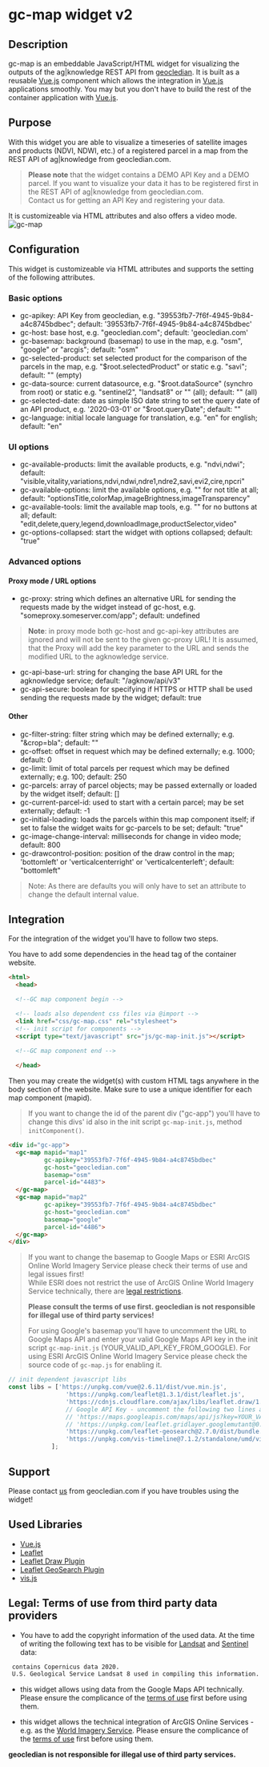 # gc-map widget v2
## Description
gc-map is an embeddable JavaScript/HTML widget for visualizing the outputs of the ag|knowledge REST API from [geocledian](https://www.geocledian.com).
It is built as a reusable [Vue.js](https://www.vuejs.org) component which allows the integration in [Vue.js](https://www.vuejs.org) applications smoothly. 
You may but you don't have to build the rest of the container application with [Vue.js](https://www.vuejs.org).

## Purpose
With this widget you are able to visualize a timeseries of satellite images and products (NDVI, NDWI, etc.) of a registered parcel in a map from the REST API of ag|knowledge from geocledian.com.
> **Please note** that the widget contains a DEMO API Key and a DEMO parcel. If you want to visualize your data it has to be registered first in the REST API of ag|knowledge from geocledian.com. <br> Contact us for getting an API Key and registering your data.

It is customizeable via HTML attributes and also offers a video mode.<br>
![gc-map](doc/img/gc_map.png)

## Configuration
This widget is customizeable via HTML attributes and supports the setting of the following attributes.

### Basic options
- gc-apikey: API Key from geocledian, e.g. "39553fb7-7f6f-4945-9b84-a4c8745bdbec"; default: '39553fb7-7f6f-4945-9b84-a4c8745bdbec'
- gc-host: base host, e.g. "geocledian.com"; default: 'geocledian.com'
- gc-basemap: background (basemap) to use in the map, e.g. "osm", "google" or "arcgis"; default: "osm"
- gc-selected-product: set selected product for the comparison of the parcels in the map, e.g. "$root.selectedProduct" or static e.g. "savi"; default: "" (empty)
- gc-data-source: current datasource, e.g. "$root.dataSource" (synchro from root) or static e.g. "sentinel2", "landsat8" or "" (all); default: "" (all)
- gc-selected-date: date as simple ISO date string to set the query date of an API product, e.g. '2020-03-01' or "$root.queryDate"; default: ""
- gc-language: initial locale language for translation, e.g. "en" for english; default: "en"
  
### UI options
- gc-available-products: limit the available products, e.g. "ndvi,ndwi"; default: "visible,vitality,variations,ndvi,ndwi,ndre1,ndre2,savi,evi2,cire,npcri"
- gc-available-options: limit the available options, e.g. "" for not title at all; default: "optionsTitle,colorMap,imageBrightness,imageTransparency"
- gc-available-tools: limit the available map tools, e.g. "" for no buttons at all; default: "edit,delete,query,legend,downloadImage,productSelector,video"
- gc-options-collapsed: start the widget with options collapsed; default: "true"

### Advanced options
#### Proxy mode / URL options
- gc-proxy: string which defines an alternative URL for sending the requests made by the widget instead of gc-host, e.g. "someproxy.someserver.com/app"; default: undefined

> __Note__: in proxy mode both gc-host and gc-api-key attributes are ignored and will not be sent to the given gc-proxy URL! It is assumed, that the Proxy will add the key parameter to the URL and sends the modified URL to the agknowledge service.

- gc-api-base-url: string for changing the base API URL for the agknowledge service; default: "/agknow/api/v3"
- gc-api-secure: boolean for specifying if HTTPS or HTTP shall be used sending the requests made by the widget;  default: true

#### Other
- gc-filter-string: filter string which may be defined externally; e.g. "&crop=bla"; default: ""
- gc-offset: offset in request which may be defined externally; e.g. 1000; default: 0
- gc-limit: limit of total parcels per request which may be defined externally; e.g. 100; default: 250
- gc-parcels: array of parcel objects; may be passed externally or loaded by the widget itself; default: []
- gc-current-parcel-id: used to start with a certain parcel; may be set externally; default: -1
- gc-initial-loading: loads the parcels within this map component itself; if set to false the widget waits for gc-parcels to be set; default: "true"
- gc-image-change-interval: milliseconds for change in video mode; default: 800
- gc-drawcontrol-position: position of the draw control in the map; 'bottomleft' or 'verticalcenterright' or 'verticalcenterleft'; default: "bottomleft"

>Note: As there are defaults you will only have to set an attribute to change the default internal value.

## Integration
For the integration of the widget you'll have to follow two steps.

You have to add some dependencies in the head tag of the container website.

```html
<html>
  <head>

  <!--GC map component begin -->

  <!-- loads also dependent css files via @import -->
  <link href="css/gc-map.css" rel="stylesheet">
  <!-- init script for components -->
  <script type="text/javascript" src="js/gc-map-init.js"></script>
  
  <!--GC map component end -->

  </head>

```

Then you may create the widget(s) with custom HTML tags anywhere in the body section of the website. Make sure to use a unique identifier for each map component (mapid). 

>If you want to change the id of the parent div ("gc-app") you'll have to change this divs' id also in the init script `gc-map-init.js`, method `initComponent()`.


```html
<div id="gc-app">
  <gc-map mapid="map1"
          gc-apikey="39553fb7-7f6f-4945-9b84-a4c8745bdbec" 
          gc-host="geocledian.com" 
          basemap="osm"
          parcel-id="4483">
  </gc-map>
  <gc-map mapid="map2"
          gc-apikey="39553fb7-7f6f-4945-9b84-a4c8745bdbec" 
          gc-host="geocledian.com" 
          basemap="google"
          parcel-id="4486">
  </gc-map>
</div>
```

> If you want to change the basemap to Google Maps or ESRI ArcGIS Online World Imagery Service please check their terms of use and legal issues first! <br> While ESRI does not restrict the use of ArcGIS Online World Imagery Service technically, there are [legal restrictions](https://www.esri.com/en-us/legal/terms/full-master-agreement).<p> **Please consult the terms of use first. geocledian is not responsible for illegal use of third party services!** <p> For using Google's basemap you'll have to uncomment the URL to Google Maps API and enter your valid Google Maps API key in the init script `gc-map-init.js` (YOUR_VALID_API_KEY_FROM_GOOGLE). For using ESRI ArcGIS Online World Imagery Service please check the source code of `gc-map.js` for enabling it.

```js
// init dependent javascript libs
const libs = ['https://unpkg.com/vue@2.6.11/dist/vue.min.js',
                'https://unpkg.com/leaflet@1.3.1/dist/leaflet.js',
                'https://cdnjs.cloudflare.com/ajax/libs/leaflet.draw/1.0.2/leaflet.draw.js',
                // Google API Key - uncomment the following two lines and enter your valid API Key here
                // 'https://maps.googleapis.com/maps/api/js?key=YOUR_VALID_API_KEY_FROM_GOOGLE', 
                // 'https://unpkg.com/leaflet.gridlayer.googlemutant@0.8.0/Leaflet.GoogleMutant.js',
                'https://unpkg.com/leaflet-geosearch@2.7.0/dist/bundle.min.js',
                'https://unpkg.com/vis-timeline@7.1.2/standalone/umd/vis-timeline-graph2d.min.js'
            ];
```

## Support
Please contact [us](mailto:info@geocledian.com) from geocledian.com if you have troubles using the widget!

## Used Libraries
- [Vue.js](https://www.vuejs.org)
- [Leaflet](https://leafletjs.com/)
- [Leaflet Draw Plugin](http://leaflet.github.io/Leaflet.draw/docs/leaflet-draw-latest.html)
- [Leaflet GeoSearch Plugin](https://github.com/smeijer/leaflet-geosearch)
- [vis.js](https://visjs.org/)

## Legal: Terms of use from third party data providers
- You have to add the copyright information of the used data. At the time of writing the following text has to be visible for [Landsat](https://www.usgs.gov/information-policies-and-instructions/crediting-usgs) and [Sentinel](https://scihub.copernicus.eu/twiki/pub/SciHubWebPortal/TermsConditions/TC_Sentinel_Data_31072014.pdf) data:

```html
 contains Copernicus data 2020.
 U.S. Geological Service Landsat 8 used in compiling this information.
```

- this widget allows using data from the Google Maps API technically. Please ensure the complicance of the [terms of use](https://developers.google.com/maps/terms-20180207#7.-permitted-uses.) first before using them.

- this widget allows the technical integration of ArcGIS Online Services - e.g. as the [World Imagery Service](https://server.arcgisonline.com/ArcGIS/rest/services/World_Imagery/MapServer/). Please ensure the complicance of the [terms of use](https://www.esri.com/en-us/legal/terms/full-master-agreement) first before using them. 

**geocledian is not responsible for illegal use of third party services.**